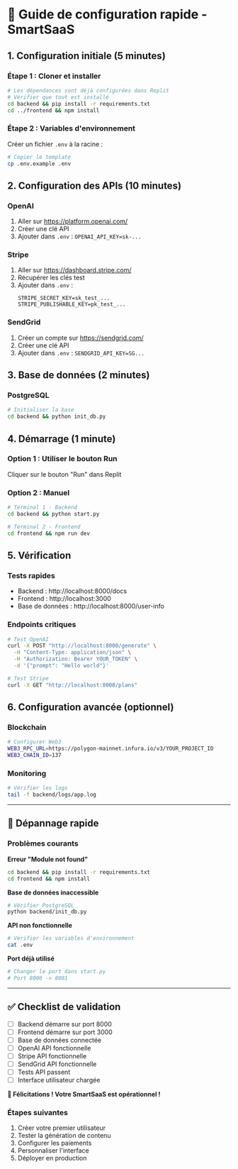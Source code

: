 
# 🚀 Guide de configuration rapide - SmartSaaS

## 1. Configuration initiale (5 minutes)

### Étape 1 : Cloner et installer
```bash
# Les dépendances sont déjà configurées dans Replit
# Vérifier que tout est installé
cd backend && pip install -r requirements.txt
cd ../frontend && npm install
```

### Étape 2 : Variables d'environnement
Créer un fichier `.env` à la racine :
```bash
# Copier le template
cp .env.example .env
```

## 2. Configuration des APIs (10 minutes)

### OpenAI
1. Aller sur https://platform.openai.com/
2. Créer une clé API
3. Ajouter dans `.env` : `OPENAI_API_KEY=sk-...`

### Stripe
1. Aller sur https://dashboard.stripe.com/
2. Récupérer les clés test
3. Ajouter dans `.env` :
   ```
   STRIPE_SECRET_KEY=sk_test_...
   STRIPE_PUBLISHABLE_KEY=pk_test_...
   ```

### SendGrid
1. Créer un compte sur https://sendgrid.com/
2. Créer une clé API
3. Ajouter dans `.env` : `SENDGRID_API_KEY=SG...`

## 3. Base de données (2 minutes)

### PostgreSQL
```bash
# Initialiser la base
cd backend && python init_db.py
```

## 4. Démarrage (1 minute)

### Option 1 : Utiliser le bouton Run
Cliquer sur le bouton "Run" dans Replit

### Option 2 : Manuel
```bash
# Terminal 1 - Backend
cd backend && python start.py

# Terminal 2 - Frontend
cd frontend && npm run dev
```

## 5. Vérification

### Tests rapides
- Backend : http://localhost:8000/docs
- Frontend : http://localhost:3000
- Base de données : http://localhost:8000/user-info

### Endpoints critiques
```bash
# Test OpenAI
curl -X POST "http://localhost:8000/generate" \
  -H "Content-Type: application/json" \
  -H "Authorization: Bearer YOUR_TOKEN" \
  -d '{"prompt": "Hello world"}'

# Test Stripe
curl -X GET "http://localhost:8000/plans"
```

## 6. Configuration avancée (optionnel)

### Blockchain
```bash
# Configurer Web3
WEB3_RPC_URL=https://polygon-mainnet.infura.io/v3/YOUR_PROJECT_ID
WEB3_CHAIN_ID=137
```

### Monitoring
```bash
# Vérifier les logs
tail -f backend/logs/app.log
```

---

## 🔧 Dépannage rapide

### Problèmes courants

**Erreur "Module not found"**
```bash
cd backend && pip install -r requirements.txt
cd frontend && npm install
```

**Base de données inaccessible**
```bash
# Vérifier PostgreSQL
python backend/init_db.py
```

**API non fonctionnelle**
```bash
# Vérifier les variables d'environnement
cat .env
```

**Port déjà utilisé**
```bash
# Changer le port dans start.py
# Port 8000 -> 8001
```

---

## ✅ Checklist de validation

- [ ] Backend démarre sur port 8000
- [ ] Frontend démarre sur port 3000
- [ ] Base de données connectée
- [ ] OpenAI API fonctionnelle
- [ ] Stripe API fonctionnelle
- [ ] SendGrid API fonctionnelle
- [ ] Tests API passent
- [ ] Interface utilisateur chargée

**🎉 Félicitations ! Votre SmartSaaS est opérationnel !**

### Étapes suivantes
1. Créer votre premier utilisateur
2. Tester la génération de contenu
3. Configurer les paiements
4. Personnaliser l'interface
5. Déployer en production
